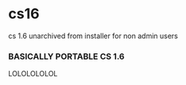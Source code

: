 # cs16
cs 1.6 unarchived from installer for non admin users

### BASICALLY PORTABLE CS 1.6

LOLOLOLOLOL
